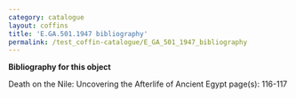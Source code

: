 ```yaml
---
category: catalogue
layout: coffins
title: 'E.GA.501.1947 bibliography'
permalink: /test_coffin-catalogue/E_GA_501_1947_bibliography
---
```


**Bibliography for this object**

Death on the Nile: Uncovering the Afterlife of Ancient Egypt page(s): 116-117




